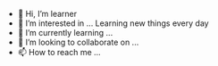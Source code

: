 - 👋 Hi, I’m learner
- 👀 I’m interested in ...  Learning new things every day 
- 🌱 I’m currently learning ...  
- 💞️ I’m looking to collaborate on ...  
- 📫 How to reach me ... 

<!---
shivajyothi-g/shivajyothi-g is a ✨ special ✨ repository because its `README.md` (this file) appears on your GitHub profile.
You can click the Preview link to take a look at your changes.
--->

